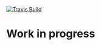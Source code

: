 [![Travis Build](https://travis-ci.org/piderman314/bardecoder.svg?branch=master)](https://travis-ci.org/piderman314/bardecoder)

# Work in progress